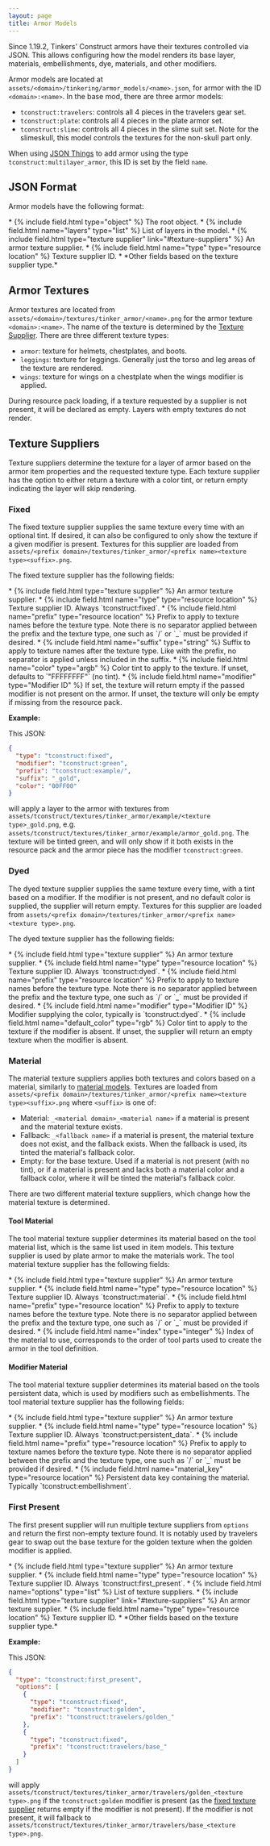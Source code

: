 ```yaml
---
layout: page
title: Armor Models
---
```


Since 1.19.2, Tinkers' Construct armors have their textures controlled via JSON. This allows configuring how the model renders its base layer, materials, embellishments, dye, materials, and other modifiers.

Armor models are located at `assets/<domain>/tinkering/armor_models/<name>.json`, for armor with the ID `<domain>:<name>`. In the base mod, there are three armor models:

* `tconstruct:travelers`: controls all 4 pieces in the travelers gear set.
* `tconstruct:plate`: controls all 4 pieces in the plate armor set.
* `tconstruct:slime`: controls all 4 pieces in the slime suit set. Note for the slimeskull, this model controls the textures for the non-skull part only.

When using [JSON Things](/docs/json/json-things#armor) to add armor using the type `tconstruct:multilayer_armor`, this ID is set by the field `name`.

## JSON Format

Armor models have the following format:

<div class="treeview" markdown=1>
* {% include field.html type="object" %} The root object.
    * {% include field.html name="layers" type="list" %} List of layers in the model.
        * {% include field.html type="texture supplier" link="#texture-suppliers" %} An armor texture supplier.
            * {% include field.html name="type" type="resource location" %} Texture supplier ID.
            * *Other fields based on the texture supplier type.*
</div>

## Armor Textures

Armor textures are located from `assets/<domain>/textures/tinker_armor/<name>.png` for the armor texture `<domain>:<name>`. The name of the texture is determined by the [Texture Supplier](#texture-suppliers). There are three different texture types:
* `armor`: texture for helmets, chestplates, and boots.
* `leggings`: texture for leggings. Generally just the torso and leg areas of the texture are rendered.
* `wings`: texture for wings on a chestplate when the wings modifier is applied.

During resource pack loading, if a texture requested by a supplier is not present, it will be declared as empty. Layers with empty textures do not render.

## Texture Suppliers

Texture suppliers determine the texture for a layer of armor based on the armor item properties and the requested texture type. Each texture supplier has the option to either return a texture with a color tint, or return empty indicating the layer will skip rendering.

### Fixed

The fixed texture supplier supplies the same texture every time with an optional tint. If desired, it can also be configured to only show the texture if a given modifier is present. Textures for this supplier are loaded from `assets/<prefix domain>/textures/tinker_armor/<prefix name><texture type><suffix>.png`.

The fixed texture supplier has the following fields:

<div class="treeview" markdown=1>
* {% include field.html type="texture supplier" %} An armor texture supplier.
    * {% include field.html name="type" type="resource location" %} Texture supplier ID. Always `tconstruct:fixed`.
    * {% include field.html name="prefix" type="resource location" %} Prefix to apply to texture names before the texture type. Note there is no separator applied between the prefix and the texture type, one such as `/` or `_` must be provided if desired.
    * {% include field.html name="suffix" type="string" %} Suffix to apply to texture names after the texture type. Like with the prefix, no separator is applied unless included in the suffix.
    * {% include field.html name="color" type="argb" %} Color tint to apply to the texture. If unset, defaults to `"FFFFFFFF"` (no tint).
    * {% include field.html name="modifier" type="Modifier ID" %} If set, the texture will return empty if the passed modifier is not present on the armor. If unset, the texture will only be empty if missing from the resource pack.
</div>

**Example:**

This JSON:
```json
{
  "type": "tconstruct:fixed",
  "modifier": "tconstruct:green",
  "prefix": "tconstruct:example/",
  "suffix": "_gold",
  "color": "00FF00"
}
```
will apply a layer to the armor with textures from `assets/tconstruct/textures/tinker_armor/example/<texture type>_gold.png`, e.g. `assets/tconstruct/textures/tinker_armor/example/armor_gold.png`. The texture will be tinted green, and will only show if it both exists in the resource pack and the armor piece has the modifier `tconstruct:green`.

### Dyed

The dyed texture supplier supplies the same texture every time, with a tint based on a modifier. If the modifier is not present, and no default color is supplied, the supplier will return empty. Textures for this supplier are loaded from `assets/<prefix domain>/textures/tinker_armor/<prefix name><texture type>.png`.

The dyed texture supplier has the following fields:

<div class="treeview" markdown=1>
* {% include field.html type="texture supplier" %} An armor texture supplier.
    * {% include field.html name="type" type="resource location" %} Texture supplier ID. Always `tconstruct:dyed`.
    * {% include field.html name="prefix" type="resource location" %} Prefix to apply to texture names before the texture type. Note there is no separator applied between the prefix and the texture type, one such as `/` or `_` must be provided if desired.
    * {% include field.html name="modifier" type="Modifier ID" %} Modifier supplying the color, typically is `tconstruct:dyed`.
    * {% include field.html name="default_color" type="rgb" %} Color tint to apply to the texture if the modifier is absent. If unset, the supplier will return an empty texture when the modifier is absent.
</div>

### Material

The material texture suppliers applies both textures and colors based on a material, similarly to [material models](/docs/json/material-models). Textures are loaded from `assets/<prefix domain>/textures/tinker_armor/<prefix name><texture type><suffix>.png` where `<suffix>` is one of:

* Material: `_<material domain>_<material name>` if a material is present and the material texture exists.
* Fallback: `_<fallback name>` if a material is present, the material texture does not exist, and the fallback exists. When the fallback is used, its tinted the material's fallback color.
* Empty: for the base texture. Used if a material is not present (with no tint), or if a material is present and lacks both a material color and a fallback color, where it will be tinted the material's fallback color.

There are two different material texture suppliers, which change how the material texture is determined.

#### Tool Material

The tool material texture supplier determines its material based on the tool material list, which is the same list used in item models. This texture supplier is used by plate armor to make the materials work. The tool material texture supplier has the following fields:

<div class="treeview" markdown=1>
* {% include field.html type="texture supplier" %} An armor texture supplier.
    * {% include field.html name="type" type="resource location" %} Texture supplier ID. Always `tconstruct:material`.
    * {% include field.html name="prefix" type="resource location" %} Prefix to apply to texture names before the texture type. Note there is no separator applied between the prefix and the texture type, one such as `/` or `_` must be provided if desired.
    * {% include field.html name="index" type="integer" %} Index of the material to use, corresponds to the order of tool parts used to create the armor in the tool definition.
</div>


#### Modifier Material

The tool material texture supplier determines its material based on the tools persistent data, which is used by modifiers such as embellishments. The tool material texture supplier has the following fields:

<div class="treeview" markdown=1>
* {% include field.html type="texture supplier" %} An armor texture supplier.
    * {% include field.html name="type" type="resource location" %} Texture supplier ID. Always `tconstruct:persistent_data`.
    * {% include field.html name="prefix" type="resource location" %} Prefix to apply to texture names before the texture type. Note there is no separator applied between the prefix and the texture type, one such as `/` or `_` must be provided if desired.
    * {% include field.html name="material_key" type="resource location" %} Persistent data key containing the material. Typically `tconstruct:embellishment`.
</div>

### First Present

The first present supplier will run multiple texture suppliers from `options` and return the first non-empty texture found. It is notably used by travelers gear to swap out the base texture for the golden texture when the golden modifier is applied.

<div class="treeview" markdown=1>
* {% include field.html type="texture supplier" %} An armor texture supplier.
    * {% include field.html name="type" type="resource location" %} Texture supplier ID. Always `tconstruct:first_present`.
    * {% include field.html name="options" type="list" %} List of texture suppliers.
        * {% include field.html type="texture supplier" link="#texture-suppliers" %} An armor texture supplier.
            * {% include field.html name="type" type="resource location" %} Texture supplier ID.
            * *Other fields based on the texture supplier type.*
</div>

**Example:**

This JSON:
```json
{
  "type": "tconstruct:first_present",
  "options": [
    {
      "type": "tconstruct:fixed",
      "modifier": "tconstruct:golden",
      "prefix": "tconstruct:travelers/golden_"
    },
    {
      "type": "tconstruct:fixed",
      "prefix": "tconstruct:travelers/base_"
    }
  ]
}
```
will apply `assets/tconstruct/textures/tinker_armor/travelers/golden_<texture type>.png` if the `tconstruct:golden` modifier is present (as the [fixed texture supplier](#fixed) returns empty if the modifier is not present). If the modifier is not present, it will fallback to `assets/tconstruct/textures/tinker_armor/travelers/base_<texture type>.png`.